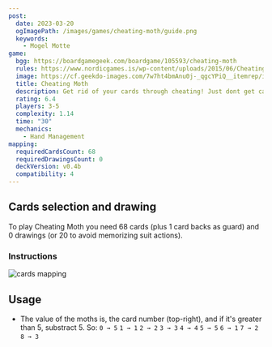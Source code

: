 ```yaml
---
post:
  date: 2023-03-20
  ogImagePath: /images/games/cheating-moth/guide.png
  keywords:
    - Mogel Motte
game:
  bgg: https://boardgamegeek.com/boardgame/105593/cheating-moth
  rules: https://www.nordicgames.is/wp-content/uploads/2015/06/Cheating_Moth_Rules_EN.pdf
  image: https://cf.geekdo-images.com/7w7ht4bmAnu0j-_qgcYPiQ__itemrep/img/71EZtVqWgq4ANjnWMB43jhOTh9w=/fit-in/246x300/filters:strip_icc()/pic2220182.jpg
  title: Cheating Moth
  description: Get rid of your cards through cheating! Just dont get caught...
  rating: 6.4
  players: 3-5
  complexity: 1.14
  time: "30"
  mechanics:
    - Hand Management
mapping:
  requiredCardsCount: 68
  requiredDrawingsCount: 0
  deckVersion: v0.4b
  compatibility: 4
---
```


## Cards selection and drawing

To play Cheating Moth you need 68 cards (plus 1 card backs as guard) and 0 drawings (or 20 to avoid memorizing suit actions).

### Instructions

![cards mapping](/images/games/cheating-moth/guide.png)

## Usage

- The value of the moths is, the card number (top-right), and if it's greater than 5, substract 5. So: `0 → 5` `1 → 1` `2 → 2` `3 → 3` `4 → 4` `5 → 5` `6 → 1` `7 → 2` `8 → 3`
